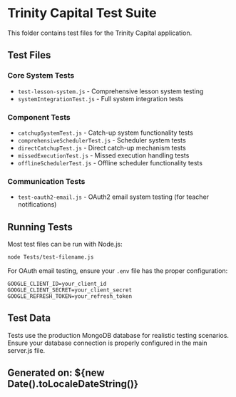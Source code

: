 # Trinity Capital Test Suite

This folder contains test files for the Trinity Capital application.

## Test Files

### Core System Tests
- `test-lesson-system.js` - Comprehensive lesson system testing
- `systemIntegrationTest.js` - Full system integration tests

### Component Tests
- `catchupSystemTest.js` - Catch-up system functionality tests
- `comprehensiveSchedulerTest.js` - Scheduler system tests
- `directCatchupTest.js` - Direct catch-up mechanism tests
- `missedExecutionTest.js` - Missed execution handling tests
- `offlineSchedulerTest.js` - Offline scheduler functionality tests

### Communication Tests
- `test-oauth2-email.js` - OAuth2 email system testing (for teacher notifications)

## Running Tests

Most test files can be run with Node.js:
```bash
node Tests/test-filename.js
```

For OAuth email testing, ensure your `.env` file has the proper configuration:
```
GOOGLE_CLIENT_ID=your_client_id
GOOGLE_CLIENT_SECRET=your_client_secret
GOOGLE_REFRESH_TOKEN=your_refresh_token
```

## Test Data

Tests use the production MongoDB database for realistic testing scenarios. Ensure your database connection is properly configured in the main server.js file.

## Generated on: ${new Date().toLocaleDateString()}
